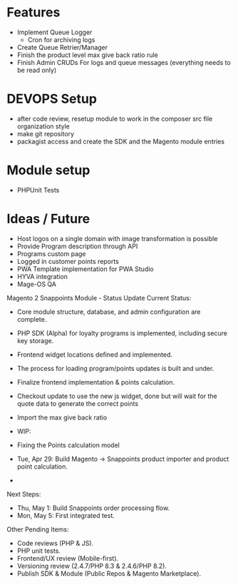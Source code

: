 # Features
- Implement Queue Logger
  - Cron for archiving logs
- Create Queue Retrier/Manager
- Finish the product level max give back ratio rule
- Finish Admin CRUDs For logs and queue messages (everything needs to be read only)

# DEVOPS Setup
- after code review, resetup module to work in the composer src file organization style 
- make git repository 
- packagist access and create the SDK and the Magento module entries

# Module setup
- PHPUnit Tests



# Ideas / Future
- Host logos on a single domain with image transformation is possible
- Provide Program description through API
- Programs custom page
- Logged in customer points reports
- PWA Template implementation for PWA Studio
- HYVA integration
- Mage-OS QA


Magento 2 Snappoints Module - Status Update
Current Status:
- Core module structure, database, and admin configuration are complete.
- PHP SDK (Alpha) for loyalty programs is implemented, including secure key storage.
- Frontend widget locations defined and implemented.
- The process for loading program/points updates is built and under.
- Finalize frontend implementation & points calculation.
- Checkout update to use the new js widget, done but will wait for the quote data to generate the correct points
- Import the max give back ratio

- WIP:
- Fixing the Points calculation model
- Tue, Apr 29: Build Magento -> Snappoints product importer and product point calculation.
- 

Next Steps:
- Thu, May 1: Build Snappoints order processing flow.
- Mon, May 5: First integrated test.

Other Pending Items:
- Code reviews (PHP & JS).
- PHP unit tests.
- Frontend/UX review (Mobile-first).
- Versioning review (2.4.7/PHP 8.3 & 2.4.6/PHP 8.2).
- Publish SDK & Module (Public Repos & Magento Marketplace).
